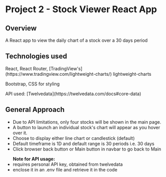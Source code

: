 # Project 2 - Stock Viewer React App

## Overview

A React app to view the daily chart of a stock over a 30 days period

## Technologies used

<p>React, React Router, [TradingView's](https://www.tradingview.com/lightweight-charts/) lightweight-charts</p>
<p>Bootstrap, CSS for styling</p>
<p>API used: [Twelvedata](https://twelvedata.com/docs#core-data)</p>

## General Approach

<ul>
    <li>Due to API limitations, only four stocks will be shown in the main page.</li>
    <li>A button to launch an individual stock's chart will appear as you hover over it.</li>
    <li>Choose to display either line chart or candlestick (default)</li>
    <li>Default timeframe is 1D and default range is 30 periods i.e. 30 days</li>
    <li>Click browser back button or Main button in navbar to go back to Main</li>
</ul>

<ul> <strong>Note for API usage:</strong>
    <li>requires personal API key, obtained from twelvedata</li>
    <li>enclose it in an .env file and retrieve it in the code</li>
</ul>
